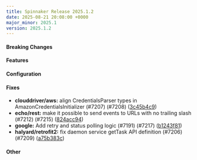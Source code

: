 ```yaml
---
title: Spinnaker Release 2025.1.2
date: 2025-08-21 20:08:00 +0000
major_minor: 2025.1
version: 2025.1.2
---
```


#### Breaking Changes


#### Features


#### Configuration


#### Fixes

* **clouddriver/aws:** align CredentialsParser types in AmazonCredentialsInitializer (#7207) (#7208) ([3c45b4c9](https://github.com/spinnaker/spinnaker/commit/3c45b4c933a6e519efa05f04e64f4f84cc91dcc8))
* **echo/rest:** make it possible to send events to URLs with no trailing slash (#7212) (#7215) ([824acc94](https://github.com/spinnaker/spinnaker/commit/824acc94316250429e7e78d97a3f4b0d8574aee1))
* **google:** Add retry and status polling logic (#7191) (#7217) ([b1243f81](https://github.com/spinnaker/spinnaker/commit/b1243f8112e43c9ccfab8758d86353b9a6876a30))
* **halyard/retrofit2:** fix daemon service getTask API definition (#7206) (#7209) ([a75b383c](https://github.com/spinnaker/spinnaker/commit/a75b383c05f1570f9c08a766da092f199de4ac38))

#### Other

